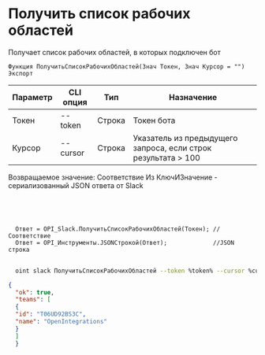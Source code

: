 ﻿---
sidebar_position: 2
---

# Получить список рабочих областей
 Получает список рабочих областей, в которых подключен бот



`Функция ПолучитьСписокРабочихОбластей(Знач Токен, Знач Курсор = "") Экспорт`

  | Параметр | CLI опция | Тип | Назначение |
  |-|-|-|-|
  | Токен | --token | Строка | Токен бота |
  | Курсор | --cursor | Строка | Указатель из предыдущего запроса, если строк результата > 100 |

  
  Возвращаемое значение:   Соответствие Из КлючИЗначение - сериализованный JSON ответа от Slack

<br/>




```bsl title="Пример кода"
  
  
  Ответ = OPI_Slack.ПолучитьСписокРабочихОбластей(Токен); //Соответствие
  Ответ = OPI_Инструменты.JSONСтрокой(Ответ);             //JSON строка
```



```sh title="Пример команды CLI"
    
  oint slack ПолучитьСписокРабочихОбластей --token %token% --cursor %cursor%

```

```json title="Результат"
{
  "ok": true,
  "teams": [
  {
  "id": "T06UD92BS3C",
  "name": "OpenIntegrations"
  }
  ]
  }
```
